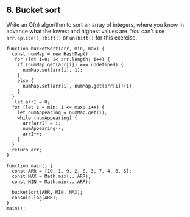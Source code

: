 ## 6. Bucket sort
Write an O(n) algorithm to sort an array of integers, where you know in advance what the lowest and highest values are. You can't use `arr.splice()`, `shift()` or `unshift()` for this exercise.
````
function bucketSort(arr, min, max) {
  const numMap = new HashMap()
   for (let i=0; i< arr.length; i++) {
    if (numMap.get(arr[i]) === undefined) {
      numMap.set(arr[i], 1);
    }
    else {
      numMap.set(arr[i], numMap.get(arr[i])+1);
    }
  }
   let arrI = 0;
  for (let i = min; i <= max; i++) {
    let numAppearing = numMap.get(i);
    while (numAppearing) {
      arr[arrI] = i;
      numAppearing--;
      arrI++;
    }
  }
  return arr; 
}

function main() {
  const ARR = [10, 1, 9, 2, 8, 3, 7, 4, 6, 5];
  const MAX = Math.max(...ARR);
  const MIN = Math.min(...ARR);
  
  bucketSort(ARR, MIN, MAX);
  console.log(ARR);
}
main();
````
